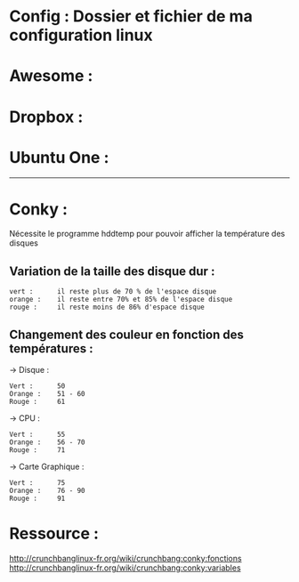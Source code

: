 Config : Dossier et fichier de ma configuration linux
====

Awesome :
====

Dropbox :
====

Ubuntu One :
====

---------------------------------------------
Conky :
====
Nécessite le programme hddtemp pour pouvoir afficher la température des disques

## Variation de la taille des disque dur :
```
vert :      il reste plus de 70 % de l'espace disque
orange :    il reste entre 70% et 85% de l'espace disque
rouge :     il reste moins de 86% d'espace disque
```

## Changement des couleur en fonction des températures :
-> Disque :
```
Vert :      50
Orange :    51 - 60
Rouge :     61
```

-> CPU :
```
Vert :      55
Orange :    56 - 70
Rouge :     71
```

-> Carte Graphique :
```
Vert :      75
Orange :    76 - 90
Rouge :     91
```

Ressource :
====
http://crunchbanglinux-fr.org/wiki/crunchbang:conky:fonctions
http://crunchbanglinux-fr.org/wiki/crunchbang:conky:variables

